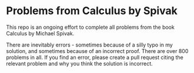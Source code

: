 # Problems from Calculus by Spivak
This repo is an ongoing effort to complete all problems from the book Calculus by Michael Spivak.

There are inevitably errors - sometimes because of a silly typo in my solution, and sometimes because of an incorrect proof. There are over 800 problems in all. If you find an error, please create a pull request citing the relevant problem and why you think the solution is incorrect.
